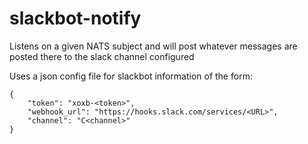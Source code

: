 # slackbot-notify
Listens on a given NATS subject and will post whatever messages are posted there to the slack channel configured

Uses a json config file for slackbot information of the form:

```
{
	"token": "xoxb-<token>",
	"webhook_url": "https://hooks.slack.com/services/<URL>",
	"channel": "C<channel>"
}
```

